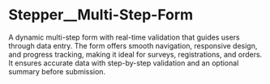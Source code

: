 # Stepper__Multi-Step-Form
A dynamic multi-step form with real-time validation that guides users through data entry. The form offers smooth navigation, responsive design, and progress tracking, making it ideal for surveys, registrations, and orders. It ensures accurate data with step-by-step validation and an optional summary before submission.
